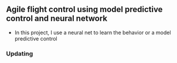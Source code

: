 ## Agile flight control using model predictive control and neural network
* In this project, I use a neural net to learn the behavior or a model predictive control

### Updating
